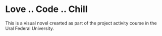 # Love .. Code .. Chill
This is a visual novel crearted as part of the project activity course in the Ural Federal University.
